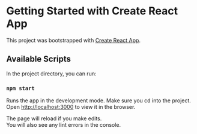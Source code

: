 # Getting Started with Create React App

This project was bootstrapped with [Create React App](https://github.com/facebook/create-react-app).

## Available Scripts

In the project directory, you can run:

### `npm start`

Runs the app in the development mode. Make sure you cd into the project.
Open [http://localhost:3000](http://localhost:3000) to view it in the browser.

The page will reload if you make edits.\
You will also see any lint errors in the console.
